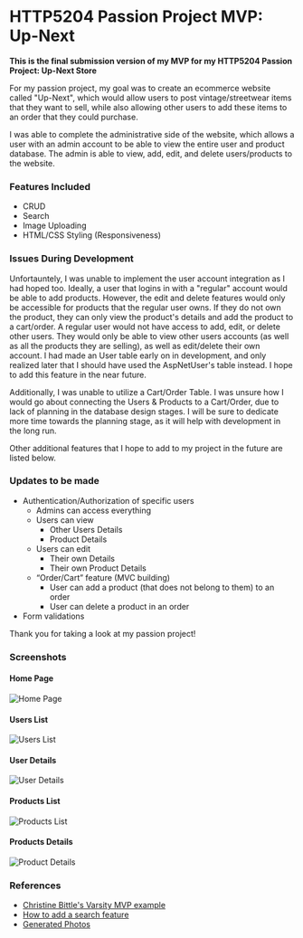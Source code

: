 # HTTP5204 Passion Project MVP: Up-Next
**This is the final submission version of my MVP for my HTTP5204 Passion Project: Up-Next Store**

For my passion project, my goal was to create an ecommerce website called "Up-Next", which would allow users to post vintage/streetwear items that they want to sell, while also allowing other users to add these items to an order that they could purchase. 

I was able to complete the administrative side of the website, which allows a user with an admin account to be able to view the entire user and product database. The admin is able to view, add, edit, and delete users/products to the website. 

### Features Included
* CRUD
* Search
* Image Uploading
* HTML/CSS Styling (Responsiveness)

### Issues During Development
Unfortauntely, I was unable to implement the user account integration as I had hoped too. Ideally, a user that logins in with a "regular" account would be able to add products. However, the edit and delete features would only be accessible for products that the regular user owns. If they do not own the product, they can only view the product's details and add the product to a cart/order. A regular user would not have access to add, edit, or delete other users. They would only be able to view other users accounts (as well as all the products they are selling), as well as edit/delete their own account. I had made an User table early on in development, and only realized later that I should have used the AspNetUser's table instead. I hope to add this feature in the near future.

Additionally, I was unable to utilize a Cart/Order Table. I was unsure how I would go about connecting the Users & Products to a Cart/Order, due to lack of planning in the database design stages. I will be sure to dedicate more time towards the planning stage, as it will help with development in the long run.

Other additional features that I hope to add to my project in the future are listed below.

### Updates to be made
* Authentication/Authorization of specific users
  * Admins can access everything
  * Users can view
    * Other Users Details
    * Product Details
  * Users can edit
    * Their own Details
    * Their own Product Details
  * “Order/Cart” feature (MVC building)
    * User can add a product (that does not belong to them) to an order
    * User can delete a product in an order
* Form validations

Thank you for taking a look at my passion project!

### Screenshots

#### Home Page
![Home Page](https://i.imgur.com/AT0i7sh.png)
#### Users List
![Users List](https://i.imgur.com/I05DshH.png)
#### User Details
![User Details](https://i.imgur.com/lVW0iR6.png)
#### Products List
![Products List](https://i.imgur.com/78rRxOl.png)
#### Products Details
![Product Details](https://i.imgur.com/0oU2m06.png)

### References
* [Christine Bittle's Varsity MVP example](https://github.com/christinebittle/varsity_mvp)
* [How to add a search feature](https://www.youtube.com/watch?v=Slw-gs2vcWo&ab_channel=kudvenkat)
* [Generated Photos](https://generated.photos/)
